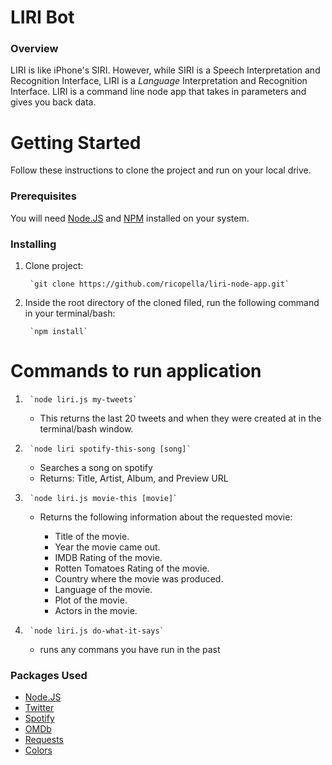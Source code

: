 # LIRI Bot

### Overview

LIRI is like iPhone's SIRI. However, while SIRI is a Speech Interpretation and Recognition Interface, LIRI is a _Language_ Interpretation and Recognition Interface. LIRI is a command line node app that takes in parameters and gives you back data.

# Getting Started

Follow these instructions to clone the project and run on your local drive.

### Prerequisites

You will need [Node.JS](https://www.npmjs.com/) and [NPM](https://nodejs.org/en/) installed on your system.

### Installing

1. Clone project: 

        `git clone https://github.com/ricopella/liri-node-app.git`
2. Inside the root directory of the cloned filed, run the following command in your terminal/bash:

        `npm install`

# Commands to run application

1.      `node liri.js my-tweets`
    * This returns the last 20 tweets and when they were created at in the terminal/bash window.

2.      `node liri spotify-this-song [song]`
    * Searches a song on spotify
    * Returns: Title, Artist, Album, and Preview URL

3.      `node liri.js movie-this [movie]`
    * Returns the following information about the requested movie:

       * Title of the movie.
       * Year the movie came out.
       * IMDB Rating of the movie.
       * Rotten Tomatoes Rating of the movie.
       * Country where the movie was produced.
       * Language of the movie.
       * Plot of the movie.
       * Actors in the movie.

4.      `node liri.js do-what-it-says`
    * runs any commans you have run in the past

### Packages Used

* [Node.JS](https://www.npmjs.com/)
* [Twitter](https://www.npmjs.com/package/twitter)
* [Spotify](https://www.npmjs.com/package/spotify)
* [OMDb](https://www.npmjs.com/package/omdb)
* [Requests](https://www.npmjs.com/package/requests)
* [Colors](https://www.npmjs.com/package/colors)

